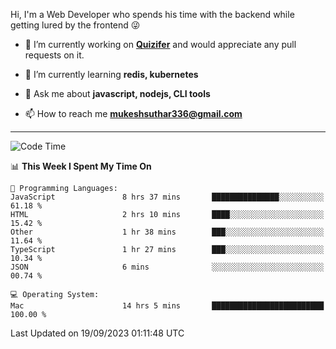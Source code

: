 Hi, I'm a Web Developer who spends his time with the backend while getting lured by the frontend 😜

- 🔭 I’m currently working on **[Quizifer](https://github.com/SutharMukesh/Quizifer/)** and would appreciate any pull requests on it.

- 🌱 I’m currently learning **redis, kubernetes**

- 💬 Ask me about **javascript, nodejs, CLI tools**

- 📫 How to reach me **mukeshsuthar336@gmail.com**

---
<!--START_SECTION:waka-->
![Code Time](http://img.shields.io/badge/Code%20Time-2%2C519%20hrs%2056%20mins-blue)

📊 **This Week I Spent My Time On** 

```text
💬 Programming Languages: 
JavaScript               8 hrs 37 mins       ███████████████░░░░░░░░░░   61.18 % 
HTML                     2 hrs 10 mins       ████░░░░░░░░░░░░░░░░░░░░░   15.42 % 
Other                    1 hr 38 mins        ███░░░░░░░░░░░░░░░░░░░░░░   11.64 % 
TypeScript               1 hr 27 mins        ███░░░░░░░░░░░░░░░░░░░░░░   10.34 % 
JSON                     6 mins              ░░░░░░░░░░░░░░░░░░░░░░░░░   00.74 % 

💻 Operating System: 
Mac                      14 hrs 5 mins       █████████████████████████   100.00 % 
```


 Last Updated on 19/09/2023 01:11:48 UTC
<!--END_SECTION:waka-->
